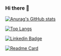 ### Hi there 👋

<!--
**aimclee/aimclee** is a ✨ _special_ ✨ repository because its `README.md` (this file) appears on your GitHub profile. 
- 🌱 I’m currently learning ...
- 👯 I’m looking to collaborate on ...
- 🤔 I’m looking for help with ...
- 💬 Ask me about ...
- 📫 How to reach me: ... 
- 😄 Pronouns: ...
- ⚡ Fun fact: ... 
- 🔭 I worked at LIKELION Vietnam project team(멋쟁이 사자처럼 베트남사업부) as an instructor.
- ⚡ For more information, please visit [my github blog](https://aimclee.github.io) :)
-->


[![Anurag's GitHub stats](https://github-readme-stats.vercel.app/api?username=aimclee&hide_border=true&hide=contribs,prs)](https://github.com/anuraghazra/github-readme-stats)

[![Top Langs](https://github-readme-stats.vercel.app/api/top-langs/?username=aimclee&layout=compact&hide_border=true&exclude_repo=bgp_1,bgp_2,aws_deploy,backup_for_bgp_1,woohyeonjo/ilovecat-javascript)](https://github.com/anuraghazra/github-readme-stats)
<!-- 
<a href="https://www.linkedin.com/in/andy-aimclee/">
    <img 
        src="https://img.shields.io/badge/-LinkedIn-blue?style=flat-square&logo=Linkedin&link=https://www.linkedin.com/in/andy-aimclee/" /> 
</a> -->

[![Linkedin Badge](https://img.shields.io/badge/-LinkedIn-blue?style=flat-square&logo=Linkedin&logoColor=white&link=https://www.linkedin.com/in/andy-aimclee/)](https://www.linkedin.com/in/andy-aimclee/)

[![Readme Card](https://github-readme-stats.vercel.app/api/pin/?username=aimclee&repo=aimclee.github.io)](https://github.com/aimclee/aimclee.github.io)

<!-- <a href="https://aimclee.github.io">
    <img 
        src="http://img.shields.io/badge/-GitHub%20Blog-42f5ef?style=for-the-badge&logo=github&link=https://aimclee.github.io">
</a> -->

<!-- [![Readme Card](https://github-readme-stats.vercel.app/api/pin/?username=aimclee&repo=python-algorithm-review)](https://github.com/aimclee/python-algorithm-review) -->
